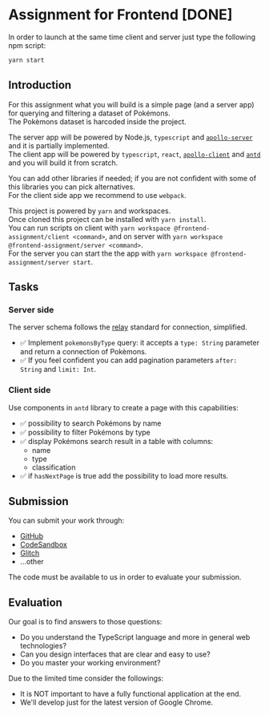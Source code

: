# Assignment for Frontend [DONE]

In order to launch at the same time client and server just type the following npm script:

```sh
yarn start
```

## Introduction

For this assignment what you will build is a simple page (and a server app) for querying and filtering a dataset of Pokémons.  
The Pokèmons dataset is harcoded inside the project.

The server app will be powered by Node.js, `typescript` and [`apollo-server`](https://www.apollographql.com/docs/apollo-server/) and it is partially implemented.  
The client app will be powered by `typescript`, `react`, [`apollo-client`](https://www.apollographql.com/docs/react/) and [`antd`](https://ant.design/) and you will build it from scratch.

You can add other libraries if needed; if you are not confident with some of this libraries you can pick alternatives.  
For the client side app we recommend to use `webpack`.

This project is powered by `yarn` and workspaces.  
Once cloned this project can be installed with `yarn install`.  
You can run scripts on client with `yarn workspace @frontend-assignment/client <command>`, and on server with `yarn workspace @frontend-assignment/server <command>`.  
For the server you can start the the app with `yarn workspace @frontend-assignment/server start`.

## Tasks

### Server side

The server schema follows the [relay](https://facebook.github.io/relay/graphql/connections.htm) standard for connection, simplified.

- :white_check_mark: Implement `pokemonsByType` query: it accepts a `type: String` parameter and return a connection of Pokèmons.
- :white_check_mark: If you feel confident you can add pagination parameters `after: String` and `limit: Int`.

### Client side

Use components in `antd` library to create a page with this capabilities:

- :white_check_mark: possibility to search Pokémons by name
- :white_check_mark: possibility to filter Pokémons by type
- :white_check_mark: display Pokémons search result in a table with columns:
  - name
  - type
  - classification
- :white_check_mark: if `hasNextPage` is true add the possibility to load more results.

## Submission

You can submit your work through:

- [GitHub](https://github.com)
- [CodeSandbox](https://codesandbox.io)
- [Glitch](https://glitch.com)
- ...other

The code must be available to us in order to evaluate your submission.

## **Evaluation**

Our goal is to find answers to those questions:

- Do you understand the TypeScript language and more in general web technologies?
- Can you design interfaces that are clear and easy to use?
- Do you master your working environment?

Due to the limited time consider the followings:

- It is NOT important to have a fully functional application at the end.
- We'll develop just for the latest version of Google Chrome.
